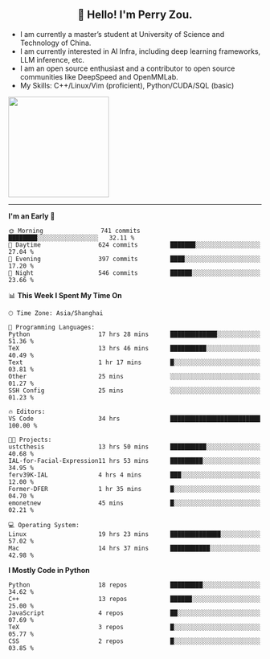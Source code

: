 <h2 align="center">👋 Hello! I'm Perry Zou.</h2>

- I am currently a master’s student at University of Science and Technology of China.
- I am currently interested in AI Infra, including deep learning frameworks, LLM inference, etc.
- I am an open source enthusiast and a contributor to open source communities like DeepSpeed and OpenMMLab.
- My Skills: C++/Linux/Vim (proficient), Python/CUDA/SQL (basic)

<img height=200 align="center" src="https://github-readme-stats.vercel.app/api?username=zonepg" />

-------

<!--START_SECTION:waka-->
**I'm an Early 🐤** 

```text
🌞 Morning                741 commits         ████████░░░░░░░░░░░░░░░░░   32.11 % 
🌆 Daytime                624 commits         ███████░░░░░░░░░░░░░░░░░░   27.04 % 
🌃 Evening                397 commits         ████░░░░░░░░░░░░░░░░░░░░░   17.20 % 
🌙 Night                  546 commits         ██████░░░░░░░░░░░░░░░░░░░   23.66 % 
```


📊 **This Week I Spent My Time On** 

```text
🕑︎ Time Zone: Asia/Shanghai

💬 Programming Languages: 
Python                   17 hrs 28 mins      █████████████░░░░░░░░░░░░   51.36 % 
TeX                      13 hrs 46 mins      ██████████░░░░░░░░░░░░░░░   40.49 % 
Text                     1 hr 17 mins        █░░░░░░░░░░░░░░░░░░░░░░░░   03.81 % 
Other                    25 mins             ░░░░░░░░░░░░░░░░░░░░░░░░░   01.27 % 
SSH Config               25 mins             ░░░░░░░░░░░░░░░░░░░░░░░░░   01.23 % 

🔥 Editors: 
VS Code                  34 hrs              █████████████████████████   100.00 % 

🐱‍💻 Projects: 
ustcthesis               13 hrs 50 mins      ██████████░░░░░░░░░░░░░░░   40.68 % 
IAL-for-Facial-Expression11 hrs 53 mins      █████████░░░░░░░░░░░░░░░░   34.95 % 
ferv39K-IAL              4 hrs 4 mins        ███░░░░░░░░░░░░░░░░░░░░░░   12.00 % 
Former-DFER              1 hr 35 mins        █░░░░░░░░░░░░░░░░░░░░░░░░   04.70 % 
emonetnew                45 mins             █░░░░░░░░░░░░░░░░░░░░░░░░   02.21 % 

💻 Operating System: 
Linux                    19 hrs 23 mins      ██████████████░░░░░░░░░░░   57.02 % 
Mac                      14 hrs 37 mins      ███████████░░░░░░░░░░░░░░   42.98 % 
```

**I Mostly Code in Python** 

```text
Python                   18 repos            █████████░░░░░░░░░░░░░░░░   34.62 % 
C++                      13 repos            ██████░░░░░░░░░░░░░░░░░░░   25.00 % 
JavaScript               4 repos             ██░░░░░░░░░░░░░░░░░░░░░░░   07.69 % 
TeX                      3 repos             █░░░░░░░░░░░░░░░░░░░░░░░░   05.77 % 
CSS                      2 repos             █░░░░░░░░░░░░░░░░░░░░░░░░   03.85 % 
```




<!--END_SECTION:waka-->
